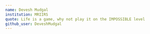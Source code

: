 ```yaml
---
name: Devesh Mudgal
institution: MRIIRS
quote: Life is a game, why not play it on the IMPOSSIBLE level
github_user: DeveshMudgal
---
```

